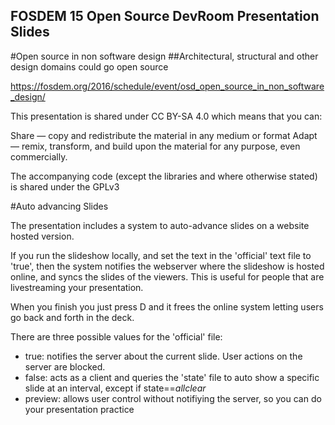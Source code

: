 ## FOSDEM 15 Open Source DevRoom Presentation Slides

#Open source in non software design
##Architectural, structural and other design domains could go open source

https://fosdem.org/2016/schedule/event/osd_open_source_in_non_software_design/

This presentation is shared under CC BY-SA 4.0 which means that you can: 

Share — copy and redistribute the material in any medium or format
Adapt — remix, transform, and build upon the material
for any purpose, even commercially.

The accompanying code (except the libraries and where otherwise stated) is shared under the GPLv3

#Auto advancing Slides

The presentation includes a system to auto-advance slides on a website hosted version.

If you run the slideshow locally, and set the text in the 'official' text file to 'true', then the system notifies the webserver where the slideshow is hosted online, and syncs the slides of the viewers. This is useful for people that are livestreaming your presentation.

When you finish you just press D and it frees the online system letting users go back and forth in the deck.

There are three possible values for the 'official' file:

 * true: notifies the server about the current slide. User actions on the server are blocked.
 * false: acts as a client and queries the 'state' file to auto show a specific slide at an interval, except if state==_allclear_
 * preview: allows user control without notifiying the server, so you can do your presentation practice 